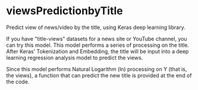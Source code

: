 # viewsPredictionbyTitle
Predict view of news/video by the title, using Keras deep learning library.

If you have "title-views" datasets for a news site or YouTube channel, you can try this model. This model performs a series of processing on the title. After Keras' Tokenization and Embedding, the title will be input into a deep learning regression analysis model to predict the views.

Since this model performs Natural Logarithm (ln) processing on Y (that is, the views), a function that can predict the new title is provided at the end of the code.
